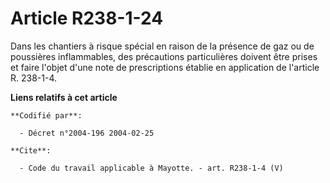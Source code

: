 # Article R238-1-24

Dans les chantiers à risque spécial en raison de la présence de gaz ou de poussières inflammables, des précautions
particulières doivent être prises et faire l'objet d'une note de prescriptions établie en application de l'article R.
238-1-4.

**Liens relatifs à cet article**

	**Codifié par**:

	  - Décret n°2004-196 2004-02-25

	**Cite**:

	  - Code du travail applicable à Mayotte. - art. R238-1-4 (V)
